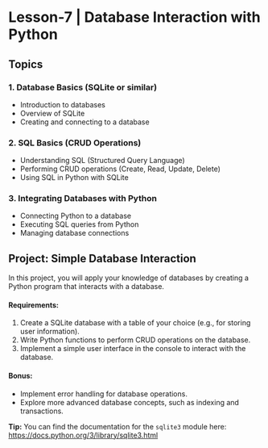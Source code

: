 # Lesson-7 | Database Interaction with Python

## Topics

### 1. Database Basics (SQLite or similar)

- Introduction to databases
- Overview of SQLite
- Creating and connecting to a database

### 2. SQL Basics (CRUD Operations)

- Understanding SQL (Structured Query Language)
- Performing CRUD operations (Create, Read, Update, Delete)
- Using SQL in Python with SQLite

### 3. Integrating Databases with Python

- Connecting Python to a database
- Executing SQL queries from Python
- Managing database connections

## Project: Simple Database Interaction

In this project, you will apply your knowledge of databases by creating a Python program that interacts with a database.

#### Requirements:

1. Create a SQLite database with a table of your choice (e.g., for storing user information).
2. Write Python functions to perform CRUD operations on the database.
3. Implement a simple user interface in the console to interact with the database.

#### Bonus:

- Implement error handling for database operations.
- Explore more advanced database concepts, such as indexing and transactions.

**Tip:** You can find the documentation for the `sqlite3` module here: https://docs.python.org/3/library/sqlite3.html

